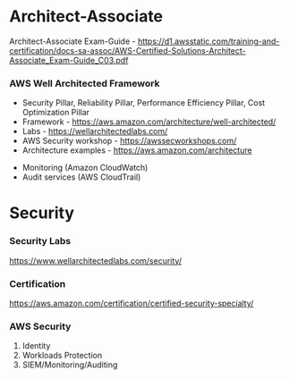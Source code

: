 # Architect-Associate
Architect-Associate Exam-Guide - https://d1.awsstatic.com/training-and-certification/docs-sa-assoc/AWS-Certified-Solutions-Architect-Associate_Exam-Guide_C03.pdf

### AWS Well Architected Framework
- Security Pillar, Reliability Pillar, Performance Efficiency Pillar, Cost Optimization Pillar
- Framework - https://aws.amazon.com/architecture/well-architected/
- Labs - https://wellarchitectedlabs.com/
- AWS Security workshop - https://awssecworkshops.com/
- Architecture examples - https://aws.amazon.com/architecture

* Monitoring (Amazon CloudWatch)
* Audit services (AWS CloudTrail)

# Security
### Security Labs
https://www.wellarchitectedlabs.com/security/

### Certification
https://aws.amazon.com/certification/certified-security-specialty/

### AWS Security
1. Identity
2. Workloads Protection
3. SIEM/Monitoring/Auditing
